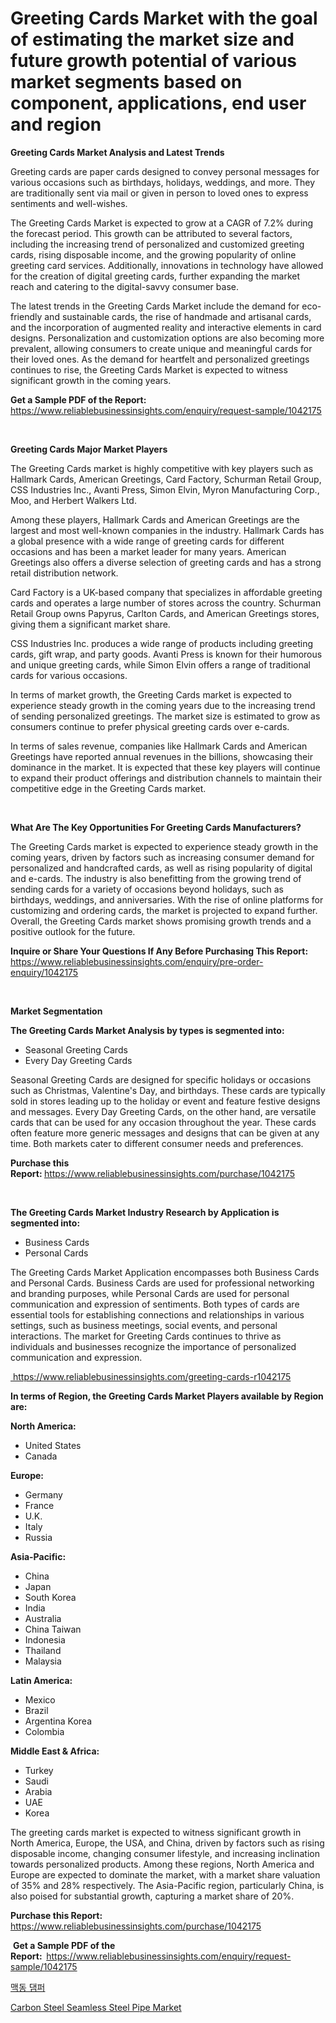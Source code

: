 <p><h1>Greeting Cards Market with the goal of estimating the market size and future growth potential of various market segments based on component, applications, end user and region</h1></p><p><strong>Greeting Cards Market Analysis and Latest Trends</strong></p>
<p><p>Greeting cards are paper cards designed to convey personal messages for various occasions such as birthdays, holidays, weddings, and more. They are traditionally sent via mail or given in person to loved ones to express sentiments and well-wishes. </p><p>The Greeting Cards Market is expected to grow at a CAGR of 7.2% during the forecast period. This growth can be attributed to several factors, including the increasing trend of personalized and customized greeting cards, rising disposable income, and the growing popularity of online greeting card services. Additionally, innovations in technology have allowed for the creation of digital greeting cards, further expanding the market reach and catering to the digital-savvy consumer base. </p><p>The latest trends in the Greeting Cards Market include the demand for eco-friendly and sustainable cards, the rise of handmade and artisanal cards, and the incorporation of augmented reality and interactive elements in card designs. Personalization and customization options are also becoming more prevalent, allowing consumers to create unique and meaningful cards for their loved ones. As the demand for heartfelt and personalized greetings continues to rise, the Greeting Cards Market is expected to witness significant growth in the coming years.</p></p>
<p><strong>Get a Sample PDF of the Report:&nbsp;</strong> <a href="https://www.reliablebusinessinsights.com/enquiry/request-sample/1042175">https://www.reliablebusinessinsights.com/enquiry/request-sample/1042175</a></p>
<p>&nbsp;</p>
<p><strong>Greeting Cards Major Market Players</strong></p>
<p><p>The Greeting Cards market is highly competitive with key players such as Hallmark Cards, American Greetings, Card Factory, Schurman Retail Group, CSS Industries Inc., Avanti Press, Simon Elvin, Myron Manufacturing Corp., Moo, and Herbert Walkers Ltd.</p><p>Among these players, Hallmark Cards and American Greetings are the largest and most well-known companies in the industry. Hallmark Cards has a global presence with a wide range of greeting cards for different occasions and has been a market leader for many years. American Greetings also offers a diverse selection of greeting cards and has a strong retail distribution network.</p><p>Card Factory is a UK-based company that specializes in affordable greeting cards and operates a large number of stores across the country. Schurman Retail Group owns Papyrus, Carlton Cards, and American Greetings stores, giving them a significant market share.</p><p>CSS Industries Inc. produces a wide range of products including greeting cards, gift wrap, and party goods. Avanti Press is known for their humorous and unique greeting cards, while Simon Elvin offers a range of traditional cards for various occasions.</p><p>In terms of market growth, the Greeting Cards market is expected to experience steady growth in the coming years due to the increasing trend of sending personalized greetings. The market size is estimated to grow as consumers continue to prefer physical greeting cards over e-cards.</p><p>In terms of sales revenue, companies like Hallmark Cards and American Greetings have reported annual revenues in the billions, showcasing their dominance in the market. It is expected that these key players will continue to expand their product offerings and distribution channels to maintain their competitive edge in the Greeting Cards market.</p></p>
<p>&nbsp;</p>
<p><strong>What Are The Key Opportunities For Greeting Cards Manufacturers?</strong></p>
<p><p>The Greeting Cards market is expected to experience steady growth in the coming years, driven by factors such as increasing consumer demand for personalized and handcrafted cards, as well as rising popularity of digital and e-cards. The industry is also benefitting from the growing trend of sending cards for a variety of occasions beyond holidays, such as birthdays, weddings, and anniversaries. With the rise of online platforms for customizing and ordering cards, the market is projected to expand further. Overall, the Greeting Cards market shows promising growth trends and a positive outlook for the future.</p></p>
<p><strong>Inquire or Share Your Questions If Any Before Purchasing This Report:</strong> <a href="https://www.reliablebusinessinsights.com/enquiry/pre-order-enquiry/1042175">https://www.reliablebusinessinsights.com/enquiry/pre-order-enquiry/1042175</a></p>
<p>&nbsp;</p>
<p><strong>Market Segmentation</strong></p>
<p><strong>The Greeting Cards Market Analysis by types is segmented into:</strong></p>
<p><ul><li>Seasonal Greeting Cards</li><li>Every Day Greeting Cards</li></ul></p>
<p><p>Seasonal Greeting Cards are designed for specific holidays or occasions such as Christmas, Valentine's Day, and birthdays. These cards are typically sold in stores leading up to the holiday or event and feature festive designs and messages. Every Day Greeting Cards, on the other hand, are versatile cards that can be used for any occasion throughout the year. These cards often feature more generic messages and designs that can be given at any time. Both markets cater to different consumer needs and preferences.</p></p>
<p><strong>Purchase this Report:&nbsp;</strong><a href="https://www.reliablebusinessinsights.com/purchase/1042175">https://www.reliablebusinessinsights.com/purchase/1042175</a></p>
<p>&nbsp;</p>
<p><strong>The Greeting Cards Market Industry Research by Application is segmented into:</strong></p>
<p><ul><li>Business Cards</li><li>Personal Cards</li></ul></p>
<p><p>The Greeting Cards Market Application encompasses both Business Cards and Personal Cards. Business Cards are used for professional networking and branding purposes, while Personal Cards are used for personal communication and expression of sentiments. Both types of cards are essential tools for establishing connections and relationships in various settings, such as business meetings, social events, and personal interactions. The market for Greeting Cards continues to thrive as individuals and businesses recognize the importance of personalized communication and expression.</p></p>
<p><a href="https://www.reliablebusinessinsights.com/greeting-cards-r1042175">&nbsp;https://www.reliablebusinessinsights.com/greeting-cards-r1042175</a></p>
<p><strong>In terms of Region, the Greeting Cards Market Players available by Region are:</strong></p>
<p>
    <p> <strong> North America: </strong>
        <ul>
            <li>United States</li>
            <li>Canada</li>
        </ul>
        </p> 
    <p> <strong> Europe: </strong>
        <ul>
            <li>Germany</li>
            <li>France</li>
            <li>U.K.</li>
            <li>Italy</li>
            <li>Russia</li>
        </ul>
        </p> 
    <p> <strong> Asia-Pacific: </strong>
        <ul>
            <li>China</li>
            <li>Japan</li>
            <li>South Korea</li>
            <li>India</li>
            <li>Australia</li>
            <li>China Taiwan</li>
            <li>Indonesia</li>
            <li>Thailand</li>
            <li>Malaysia</li>
        </ul>
        </p> 
    <p> <strong> Latin America: </strong>
        <ul>
            <li>Mexico</li>
            <li>Brazil</li>
            <li>Argentina Korea</li>
            <li>Colombia</li>
        </ul>
        </p> 
    <p> <strong> Middle East & Africa: </strong>
        <ul>
            <li>Turkey</li>
            <li>Saudi</li>
            <li>Arabia</li>
            <li>UAE</li>
            <li>Korea</li>
        </ul>
    </p>
    </p>
<p><p>The greeting cards market is expected to witness significant growth in North America, Europe, the USA, and China, driven by factors such as rising disposable income, changing consumer lifestyle, and increasing inclination towards personalized products. Among these regions, North America and Europe are expected to dominate the market, with a market share valuation of 35% and 28% respectively. The Asia-Pacific region, particularly China, is also poised for substantial growth, capturing a market share of 20%.</p></p>
<p><strong>Purchase this Report: </strong><a href="https://www.reliablebusinessinsights.com/purchase/1042175">https://www.reliablebusinessinsights.com/purchase/1042175</a></p>
<p>&nbsp;<strong>Get a Sample PDF of the Report:&nbsp;&nbsp;</strong><a href="https://www.reliablebusinessinsights.com/enquiry/request-sample/1042175">https://www.reliablebusinessinsights.com/enquiry/request-sample/1042175</a></p>
<p><strong></strong></p>
<p><p><a href="https://github.com/hzumrdvas204296/Market-Research-Report-List-3/blob/main/217958010604.md">맥동 댐퍼</a></p><p><a href="https://github.com/sakatikimasho/Market-Research-Report-List-1/blob/main/carbon-steel-seamless-steel-pipe-market.md">Carbon Steel Seamless Steel Pipe Market</a></p></p>